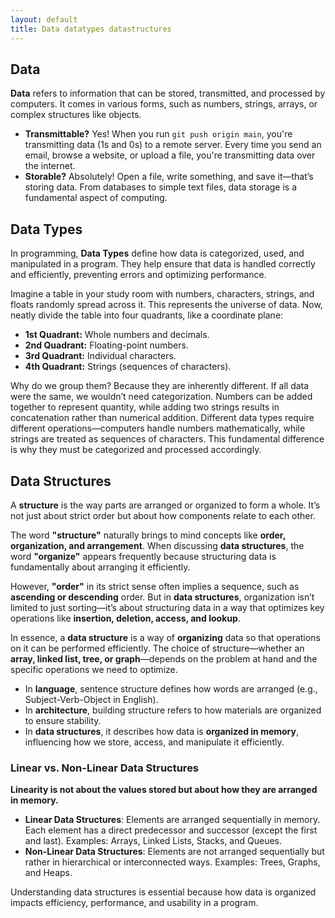 ```yaml
---
layout: default
title: Data datatypes datastructures
---
```


## Data  
**Data** refers to information that can be stored, transmitted, and processed by computers. It comes in various forms, such as numbers, strings, arrays, or complex structures like objects.  

- **Transmittable?** Yes! When you run `git push origin main`, you're transmitting data (1s and 0s) to a remote server. Every time you send an email, browse a website, or upload a file, you're transmitting data over the internet.  
- **Storable?** Absolutely! Open a file, write something, and save it—that’s storing data. From databases to simple text files, data storage is a fundamental aspect of computing.  

## Data Types  
In programming, **Data Types** define how data is categorized, used, and manipulated in a program. They help ensure that data is handled correctly and efficiently, preventing errors and optimizing performance.

Imagine a table in your study room with numbers, characters, strings, and floats randomly spread across it. This represents the universe of data. Now, neatly divide the table into four quadrants, like a coordinate plane:

- **1st Quadrant:** Whole numbers and decimals.  
- **2nd Quadrant:** Floating-point numbers.  
- **3rd Quadrant:** Individual characters.  
- **4th Quadrant:** Strings (sequences of characters).  

Why do we group them? Because they are inherently different. If all data were the same, we wouldn’t need categorization. Numbers can be added together to represent quantity, while adding two strings results in concatenation rather than numerical addition. Different data types require different operations—computers handle numbers mathematically, while strings are treated as sequences of characters. This fundamental difference is why they must be categorized and processed accordingly.

## Data Structures  
A **structure** is the way parts are arranged or organized to form a whole. It’s not just about strict order but about how components relate to each other.

The word **"structure"** naturally brings to mind concepts like **order, organization, and arrangement**. When discussing **data structures**, the word **"organize"** appears frequently because structuring data is fundamentally about arranging it efficiently.  

However, **"order"** in its strict sense often implies a sequence, such as **ascending or descending** order. But in **data structures**, organization isn’t limited to just sorting—it’s about structuring data in a way that optimizes key operations like **insertion, deletion, access, and lookup**.  

In essence, a **data structure** is a way of **organizing** data so that operations on it can be performed efficiently. The choice of structure—whether an **array, linked list, tree, or graph**—depends on the problem at hand and the specific operations we need to optimize.  

- In **language**, sentence structure defines how words are arranged (e.g., Subject-Verb-Object in English).  
- In **architecture**, building structure refers to how materials are organized to ensure stability.  
- In **data structures**, it describes how data is **organized in memory**, influencing how we store, access, and manipulate it efficiently.  

### Linear vs. Non-Linear Data Structures  
**Linearity is not about the values stored but about how they are arranged in memory.**  

- **Linear Data Structures**: Elements are arranged sequentially in memory. Each element has a direct predecessor and successor (except the first and last). Examples: Arrays, Linked Lists, Stacks, and Queues.  
- **Non-Linear Data Structures**: Elements are not arranged sequentially but rather in hierarchical or interconnected ways. Examples: Trees, Graphs, and Heaps.  

Understanding data structures is essential because how data is organized impacts efficiency, performance, and usability in a program.

